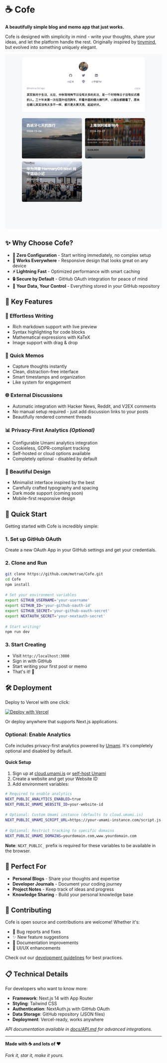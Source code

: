 # ☕ Cofe

**A beautifully simple blog and memo app that just works.**

Cofe is designed with simplicity in mind - write your thoughts, share your ideas, and let the platform handle the rest. Originally inspired by [tinymind](https://github.com/mazzzystar/tinymind), but evolved into something uniquely elegant.

![Cofe App Screenshot](https://github.com/metrue/cofe/blob/main/data/assets/images/Cofe-app.png?raw=true)

## ✨ Why Choose Cofe?

- **🎯 Zero Configuration** - Start writing immediately, no complex setup
- **📱 Works Everywhere** - Responsive design that looks great on any device  
- **⚡ Lightning Fast** - Optimized performance with smart caching
- **🔒 Secure by Default** - GitHub OAuth integration for peace of mind
- **💾 Your Data, Your Control** - Everything stored in your GitHub repository

## 🌟 Key Features

### 📝 **Effortless Writing**
- Rich markdown support with live preview
- Syntax highlighting for code blocks
- Mathematical expressions with KaTeX
- Image support with drag & drop

### 💭 **Quick Memos**  
- Capture thoughts instantly
- Clean, distraction-free interface
- Smart timestamps and organization
- Like system for engagement

### 🌐 **External Discussions**
- Automatic integration with Hacker News, Reddit, and V2EX comments
- No manual setup required - just add discussion links to your posts
- Beautifully rendered comment threads

### 📊 **Privacy-First Analytics** *(Optional)*
- Configurable Umami analytics integration
- Cookieless, GDPR-compliant tracking
- Self-hosted or cloud options available
- Completely optional - disabled by default

### 🎨 **Beautiful Design**
- Minimalist interface inspired by the best
- Carefully crafted typography and spacing
- Dark mode support (coming soon)
- Mobile-first responsive design

## 🚀 Quick Start

Getting started with Cofe is incredibly simple:

### 1. **Set up GitHub OAuth**
Create a new OAuth App in your GitHub settings and get your credentials.

### 2. **Clone and Run**
```bash
git clone https://github.com/metrue/Cofe.git
cd Cofe
npm install

# Set your environment variables
export GITHUB_USERNAME='your-username'
export GITHUB_ID='your-github-oauth-id'  
export GITHUB_SECRET='your-github-oauth-secret'
export NEXTAUTH_SECRET='your-nextauth-secret'

# Start writing!
npm run dev
```

### 3. **Start Creating**
- Visit `http://localhost:3000` 
- Sign in with GitHub
- Start writing your first post or memo
- That's it! 🎉

## 🛠️ Deployment

Deploy to Vercel with one click:

[![Deploy with Vercel](https://vercel.com/button)](https://vercel.com/new/clone?repository-url=https://github.com/metrue/Cofe)

Or deploy anywhere that supports Next.js applications.

### Optional: Enable Analytics

Cofe includes privacy-first analytics powered by [Umami](https://umami.is). It's completely optional and disabled by default.

#### Quick Setup
1. Sign up at [cloud.umami.is](https://cloud.umami.is) or [self-host Umami](https://umami.is/docs)
2. Create a website and get your Website ID
3. Add environment variables:

```bash
# Required to enable analytics
NEXT_PUBLIC_ANALYTICS_ENABLED=true
NEXT_PUBLIC_UMAMI_WEBSITE_ID=your-website-id

# Optional: Custom Umami instance (defaults to cloud.umami.is)
NEXT_PUBLIC_UMAMI_SCRIPT_URL=https://your-umami-instance.com/script.js

# Optional: Restrict tracking to specific domains
NEXT_PUBLIC_UMAMI_DOMAINS=yourdomain.com,www.yourdomain.com
```

**Note**: `NEXT_PUBLIC_` prefix is required for these variables to be available in the browser.

## 🎯 Perfect For

- **Personal Blogs** - Share your thoughts and expertise
- **Developer Journals** - Document your coding journey  
- **Project Notes** - Keep track of ideas and progress
- **Knowledge Sharing** - Build your personal knowledge base

## 🤝 Contributing

Cofe is open source and contributions are welcome! Whether it's:
- 🐛 Bug reports and fixes
- ✨ New feature suggestions  
- 📝 Documentation improvements
- 🎨 UI/UX enhancements

Check out our [development guidelines](./CLAUDE.md) for best practices.

## 📋 Technical Details

For developers who want to know more:
- **Framework**: Next.js 14 with App Router
- **Styling**: Tailwind CSS
- **Authentication**: NextAuth.js with GitHub OAuth
- **Data Storage**: GitHub repository (JSON files)
- **Deployment**: Vercel-ready, works anywhere

*API documentation available in [docs/API.md](./docs/API.md) for advanced integrations.*

---

**Made with ☕ and lots of ❤️**

*Fork it, star it, make it yours.*